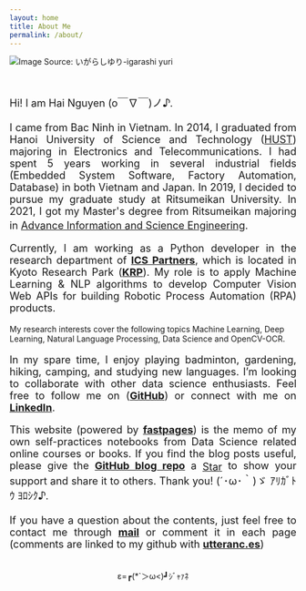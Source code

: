 ```yaml
---
layout: home
title: About Me
permalink: /about/
---
```

<script async defer src="https://buttons.github.io/buttons.js"></script>

<p><img style="float: center;" src="{{site.baseurl}}/images/KumaNyako1500x500.jpg" alt="Image Source: いがらしゆり-igarashi yuri"></p> 

<br>
<p style='text-align: justify;font-size: 18px;'> 
Hi! I am Hai Nguyen (o￣∇￣)ノ♪. <br>

<br>
I came from Bac Ninh in Vietnam. In 2014, I graduated from Hanoi University of Science and Technology (<a href="https://en.hust.edu.vn/" target="_blank">HUST</a>) majoring in Electronics and Telecommunications. I had spent 5 years working in several industrial fields (Embedded System Software, Factory Automation, Database) in both Vietnam and Japan. In 2019, I decided to pursue my graduate study at Ritsumeikan University. In 2021, I got my Master's degree from Ritsumeikan majoring in <a href="http://en.ritsumei.ac.jp/gsise/" target="_blank" >Advance Information and Science Engineering</a>.　
</p>


<p style='text-align: justify;font-size: 18px;'> 
Currently, I am working as a Python developer in the research department of <a href="https://www.ics-p.net/" target="_blank"><strong>ICS Partners</strong></a>, which is located in Kyoto Research Park (<a href="http://www.krp.co.jp/" target="_blank"><strong>KRP</strong></a>).
My role is to apply Machine Learning & NLP algorithms to develop Computer Vision Web APIs for building Robotic Process Automation (RPA) products.

My research interests cover the following topics Machine Learning, Deep Learning, Natural Language Processing, Data Science and OpenCV-OCR.</p>


<p style='text-align: justify;font-size: 18px;'> 
In my spare time, I enjoy playing badminton, gardening, hiking, camping, and studying new languages. I’m looking to collaborate with other data science enthusiasts. Feel free to follow me on (<a href="https://github.com/anhhaibkhn" target="_blank"><strong>GitHub</strong></a>) or connect with me on <a href="https://www.linkedin.com/in/nguyen-hai-b1ab8042" target="_blank"><strong>LinkedIn</strong></a>.</p>

<p style='text-align: justify;font-size: 18px;'> 
This website (powered by <a href="https://github.com/fastai/fastpages" target="_blank"><strong>fastpages</strong></a>) is the memo  of my own self-practices notebooks from Data Science related online courses or books. If you find the blog posts useful, please give the <a href="https://github.com/anhhaibkhn/Data-Science-selfstudy-notes-Blog" target="_blank"><strong>GitHub blog repo</strong></a> a 
        <!-- Place this tag where you want the button to render. -->
        <a class="github-button" href="https://github.com/anhhaibkhn/Data-Science-selfstudy-notes-Blog" data-color-scheme="no-preference: light; light: light; dark: light;" data-icon="octicon-star" aria-label="Star anhhaibkhn/Data-Science-selfstudy-notes-Blog on GitHub" style='display: inline-block; vertical-align: middle;'>Star</a>
        to show your support and share it to others. Thank you! (´･ω･｀)ゞ ｱﾘｶﾞﾄｳ ﾖﾛｼｸ♪. <br />

<br>
If you have a question about the contents, just feel free to contact me through <a href="mailto:nguyenngochaibkhn@gmail.com" target="_blank" font-weight= bold><strong>mail</strong></a> or comment it in each page (comments are linked to my github with <a href="https://utteranc.es/" target="_blank"><strong>utteranc.es</strong></a>)</p>

<p style='text-align: center;'><br>	ε=┏(*`＞ω<)┛ｼﾞｬｧﾈ </p>

    


<!-- [^1]: See the datails of my experience [cv](UPDATING: {{site.baseurl}}/assets/attach/resume_hainguyen_20220803.pdf) -->
<!-- [^2]: I also have a companion blog with [vietnamese](UPDATING https://my_vietnamese_blog.com/). -->
